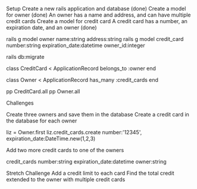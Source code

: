 Setup
Create a new rails application and database (done)
Create a model for owner (done)
An owner has a name and address, and can have multiple credit cards
Create a model for credit card
A credit card has a number, an expiration date, and an owner
(done)

rails g model owner name:string address:string
rails g model credit_card number:string expiration_date:datetime owner_id:integer
<!-- should make datetime a string -->
rails db:migrate

class CreditCard < ApplicationRecord
    belongs_to :owner
end

class Owner < ApplicationRecord
    has_many :credit_cards
end

pp CreditCard.all
pp Owner.all

Challenges

Create three owners and save them in the database
Create a credit card in the database for each owner

liz = Owner.first
liz.credit_cards.create number:'12345', expiration_date:DateTime.new(1,2,3)

Add two more credit cards to one of the owners

credit_cards number:string expiration_date:datetime owner:string

Stretch Challenge
Add a credit limit to each card
Find the total credit extended to the owner with multiple credit cards